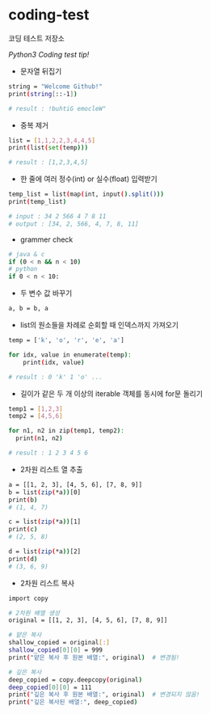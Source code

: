 # coding-test
코딩 테스트 저장소

*Python3 Coding test tip!*

- 문자열 뒤집기
```sh
string = "Welcome Github!"
print(string[::-1])

# result : !buhtiG emocleW"
```
- 중복 제거
```sh
list = [1,1,2,2,3,4,4,5]
print(list(set(temp)))

# result : [1,2,3,4,5]
```
- 한 줄에 여러 정수(int) or 실수(float) 입력받기
```sh
temp_list = list(map(int, input().split()))
print(temp_list)

# input : 34 2 566 4 7 8 11
# output : [34, 2, 566, 4, 7, 8, 11]
```

- grammer check
```sh
# java & c
if (0 < n && n < 10)
# python
if 0 < n < 10:
```
- 두 변수 값 바꾸기
```sh
a, b = b, a
```

- list의 원소들을 차례로 순회할 때 인덱스까지 가져오기
```sh
temp = ['k', 'o', 'r', 'e', 'a']

for idx, value in enumerate(temp):
    print(idx, value)

# result : 0 'k' 1 'o' ...
```

- 길이가 같은 두 개 이상의 iterable 객체를 동시에 for문 돌리기
```sh
temp1 = [1,2,3]
temp2 = [4,5,6]

for n1, n2 in zip(temp1, temp2):
  print(n1, n2)

# result : 1 2 3 4 5 6
```

- 2차원 리스트 열 추출
```sh
a = [[1, 2, 3], [4, 5, 6], [7, 8, 9]]
b = list(zip(*a))[0]
print(b)
# (1, 4, 7)

c = list(zip(*a))[1]
print(c)
# (2, 5, 8)

d = list(zip(*a))[2]
print(d)
# (3, 6, 9)
```

- 2차원 리스트 복사
```sh
import copy

# 2차원 배열 생성
original = [[1, 2, 3], [4, 5, 6], [7, 8, 9]]

# 얕은 복사
shallow_copied = original[:]
shallow_copied[0][0] = 999
print("얕은 복사 후 원본 배열:", original)  # 변경됨!

# 깊은 복사
deep_copied = copy.deepcopy(original)
deep_copied[0][0] = 111
print("깊은 복사 후 원본 배열:", original)  # 변경되지 않음!
print("깊은 복사된 배열:", deep_copied)
```
